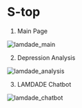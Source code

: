# S-top

1. Main Page 

![lamdade_main](https://user-images.githubusercontent.com/48609095/214538694-19ca34ef-6bab-4c33-a777-dcdf5c767f04.PNG)

2. Depression Analysis

![lamdade_analysis](https://user-images.githubusercontent.com/48609095/214538814-59befc46-bdf3-4888-b159-377ca53879f2.PNG)

3. LAMDADE Chatbot 

![lamdade_chatbot](https://user-images.githubusercontent.com/48609095/214538918-3bae4871-2b96-484e-a3f6-ce84205c6cbb.PNG)
